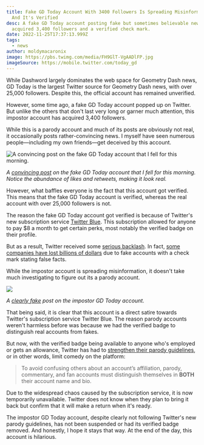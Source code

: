 ```yaml
---
title: Fake GD Today Account With 3400 Followers Is Spreading Misinformation -
  And It's Verified
desc: A fake GD Today account posting fake but sometimes believable news has
  acquired 3,400 followers and a verified check mark.
date: 2022-11-25T17:37:13.999Z
tags:
  - news
author: moldymacaronix
image: https://pbs.twimg.com/media/FH9GlT-VgAADlFP.jpg
imageSource: https://mobile.twitter.com/today_gd
---
```

While Dashword largely dominates the web space for Geometry Dash news, GD Today is the largest Twitter source for Geometry Dash news, with over 25,000 followers. Despite this, the official account has remained unverified.

However, some time ago, a fake GD Today account popped up on Twitter. But unlike the others that don't last very long or garner much attention, this impostor account has acquired 3,400 followers.

While this is a parody account and much of its posts are obviously not real, it occasionally posts rather-convincing news. I myself have seen numerous people—including my own friends—get deceived by this account.

![A convincing post on the fake GD Today account that I fell for this morning.](https://media.discordapp.net/attachments/392087938239954950/1045759516538572820/image.png)

*A [convincing post](https://twitter.com/today_gd1/status/1594862400607752192) on the fake GD Today account that I fell for this morning. Notice the abundance of likes and retweets, making it look real.*

However, what baffles everyone is the fact that this account got verified. This means that the fake GD Today account is verified, whereas the real account with over 25,000 followers is not.

The reason the fake GD Today account got verified is because of Twitter's new subscription service [Twitter Blue](https://help.twitter.com/en/using-twitter/twitter-blue). This subscription allowed for anyone to pay $8 a month to get certain perks, most notably the verified badge on their profile.

But as a result, Twitter received some [serious backlash](https://techcrunch.com/2022/11/09/fake-twitter-blue-check-lebron-musk/). In fact, [some companies have lost billions of dollars](https://www.investors.com/news/technology/lly-stock-dives-taking-novo-sanofi-with-it-after-fake-twitter-account-promises-free-insulin/) due to fake accounts with a check mark stating false facts.

While the impostor account is spreading misinformation, it doesn't take much investigating to figure out its a parody account.

![](https://media.discordapp.net/attachments/392087938239954950/1045760070815854622/image.png)

*A [clearly fake](https://twitter.com/today_gd1/status/1595035375012937728) post on the impostor GD Today account.*

That being said, it is clear that this account is a direct satire towards Twitter's subscription service Twitter Blue. The reason parody accounts weren't harmless before was because we had the verified badge to distinguish real accounts from fakes.

But now, with the verified badge being available to anyone who's employed or gets an allowance, Twitter has had to [strengthen their parody guidelines](https://help.twitter.com/en/rules-and-policies/parody-account-policy), or in other words, limit comedy on the platform:

> To avoid confusing others about an account’s affiliation, parody, commentary, and fan accounts must distinguish themselves in **BOTH** their account name and bio.

Due to the widespread chaos caused by the subscription service, it is now temporarily unavailable. Twitter does not know when they plan to bring it back but confirm that it will make a return when it's ready.

The impostor GD Today account, despite clearly not following Twitter's new parody guidelines, has not been suspended or had its verified badge removed. And honestly, I hope it stays that way. At the end of the day, this account is hilarious.
